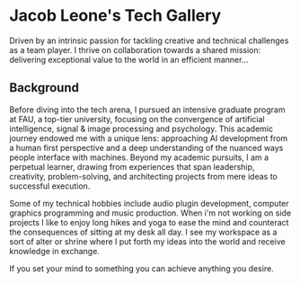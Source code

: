 # Jacob Leone's Tech Gallery

Driven by an intrinsic passion for tackling creative and technical challenges as a team player. I thrive on collaboration towards a shared mission: delivering exceptional value to the world in an efficient manner...

## Background

Before diving into the tech arena, I pursued an intensive graduate program at FAU, a top-tier university, focusing on the convergence of artificial intelligence, signal & image processing and psychology. This academic journey endowed me with a unique lens: approaching AI development from a human first perspective and a deep understanding of the nuanced ways people interface with machines. Beyond my academic pursuits, I am a perpetual learner, drawing from experiences that span leadership, creativity, problem-solving, and architecting projects from mere ideas to successful execution.

Some of my technical hobbies include audio plugin development, computer graphics programming and music production. When i'm not working on side projects I like to enjoy long hikes and yoga to ease the mind and counteract the consequences of sitting at my desk all day. I see my workspace as a sort of alter or shrine where I put forth my ideas into the world and receive knowledge in exchange. 

If you set your mind to something you can achieve anything you desire.
